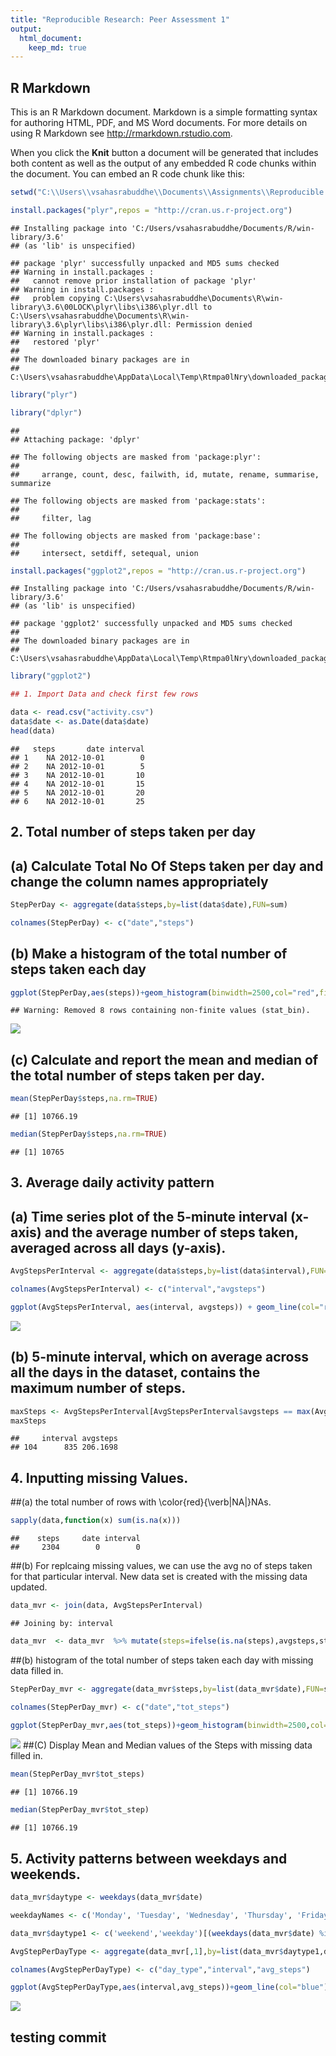 ```yaml
---
title: "Reproducible Research: Peer Assessment 1"
output: 
  html_document:
    keep_md: true
---
```






## R Markdown

This is an R Markdown document. Markdown is a simple formatting syntax for authoring HTML, PDF, and MS Word documents. For more details on using R Markdown see <http://rmarkdown.rstudio.com>.

When you click the **Knit** button a document will be generated that includes both content as well as the output of any embedded R code chunks within the document. You can embed an R code chunk like this:


```r
setwd("C:\\Users\\vsahasrabuddhe\\Documents\\Assignments\\Reproducible Research\\Wk2")

install.packages("plyr",repos = "http://cran.us.r-project.org")
```

```
## Installing package into 'C:/Users/vsahasrabuddhe/Documents/R/win-library/3.6'
## (as 'lib' is unspecified)
```

```
## package 'plyr' successfully unpacked and MD5 sums checked
## Warning in install.packages :
##   cannot remove prior installation of package 'plyr'
## Warning in install.packages :
##   problem copying C:\Users\vsahasrabuddhe\Documents\R\win-library\3.6\00LOCK\plyr\libs\i386\plyr.dll to C:\Users\vsahasrabuddhe\Documents\R\win-library\3.6\plyr\libs\i386\plyr.dll: Permission denied
## Warning in install.packages :
##   restored 'plyr'
## 
## The downloaded binary packages are in
## 	C:\Users\vsahasrabuddhe\AppData\Local\Temp\Rtmpa0lNry\downloaded_packages
```

```r
library("plyr")

library("dplyr")
```

```
## 
## Attaching package: 'dplyr'
```

```
## The following objects are masked from 'package:plyr':
## 
##     arrange, count, desc, failwith, id, mutate, rename, summarise, summarize
```

```
## The following objects are masked from 'package:stats':
## 
##     filter, lag
```

```
## The following objects are masked from 'package:base':
## 
##     intersect, setdiff, setequal, union
```

```r
install.packages("ggplot2",repos = "http://cran.us.r-project.org")
```

```
## Installing package into 'C:/Users/vsahasrabuddhe/Documents/R/win-library/3.6'
## (as 'lib' is unspecified)
```

```
## package 'ggplot2' successfully unpacked and MD5 sums checked
## 
## The downloaded binary packages are in
## 	C:\Users\vsahasrabuddhe\AppData\Local\Temp\Rtmpa0lNry\downloaded_packages
```

```r
library("ggplot2")

## 1. Import Data and check first few rows

data <- read.csv("activity.csv")
data$date <- as.Date(data$date)
head(data)
```

```
##   steps       date interval
## 1    NA 2012-10-01        0
## 2    NA 2012-10-01        5
## 3    NA 2012-10-01       10
## 4    NA 2012-10-01       15
## 5    NA 2012-10-01       20
## 6    NA 2012-10-01       25
```

## 2. Total number of steps taken per day

##  (a) Calculate Total No Of Steps taken per day and change the column names appropriately


```r
StepPerDay <- aggregate(data$steps,by=list(data$date),FUN=sum)

colnames(StepPerDay) <- c("date","steps")
```
##  (b) Make a histogram of the total number of steps taken each day


```r
ggplot(StepPerDay,aes(steps))+geom_histogram(binwidth=2500,col="red",fill="blue")+scale_x_continuous(breaks=seq(0,25000,2500))+scale_y_continuous(breaks=seq(0,18,2))+ggtitle("Histogram of Steps per day")+ xlab("steps")+ylab("Frequency")
```

```
## Warning: Removed 8 rows containing non-finite values (stat_bin).
```

![](PA1_template_files/figure-html/unnamed-chunk-3-1.png)<!-- -->

##  (c) Calculate and report the mean and median of the total number of steps taken per day.


```r
mean(StepPerDay$steps,na.rm=TRUE)
```

```
## [1] 10766.19
```

```r
median(StepPerDay$steps,na.rm=TRUE)
```

```
## [1] 10765
```


## 3. Average daily activity pattern

## (a) Time series plot of the 5-minute interval (x-axis) and the average number of steps taken, averaged across all days (y-axis).


```r
AvgStepsPerInterval <- aggregate(data$steps,by=list(data$interval),FUN=mean, na.rm=TRUE)

colnames(AvgStepsPerInterval) <- c("interval","avgsteps")

ggplot(AvgStepsPerInterval, aes(interval, avgsteps)) + geom_line(col="red")+ggtitle("Average steps per time interval")+xlab("Time")+ylab("Steps")+theme(plot.title = element_text(face="bold", size=12))
```

![](PA1_template_files/figure-html/unnamed-chunk-5-1.png)<!-- -->

## (b) 5-minute interval, which on average across all the days in the dataset, contains the maximum number of steps.

```r
maxSteps <- AvgStepsPerInterval[AvgStepsPerInterval$avgsteps == max(AvgStepsPerInterval$avgsteps),]
maxSteps
```

```
##     interval avgsteps
## 104      835 206.1698
```


## 4. Inputting missing Values.

##(a) the total number of rows with \color{red}{\verb|NA|}NAs.


```r
sapply(data,function(x) sum(is.na(x)))
```

```
##    steps     date interval 
##     2304        0        0
```
##(b) For replcaing missing values, we can use the avg no of steps taken for that particular interval. New data set is created with the missing data updated.


```r
data_mvr <- join(data, AvgStepsPerInterval)
```

```
## Joining by: interval
```

```r
data_mvr  <- data_mvr  %>% mutate(steps=ifelse(is.na(steps),avgsteps,steps))
```
##(b)  histogram of the total number of steps taken each day with missing data filled in.

```r
StepPerDay_mvr <- aggregate(data_mvr$steps,by=list(data_mvr$date),FUN=sum)

colnames(StepPerDay_mvr) <- c("date","tot_steps")

ggplot(StepPerDay_mvr,aes(tot_steps))+geom_histogram(binwidth=2500,col="red",fill="blue")+scale_x_continuous(breaks=seq(0,25000,2500))+scale_y_continuous(breaks=seq(0,26,2))+ggtitle("Histogram of Steps per day")+ xlab("steps")+ylab("Frequency")
```

![](PA1_template_files/figure-html/unnamed-chunk-9-1.png)<!-- -->
##(C)  Display Mean and Median values of the Steps with missing data filled in.

```r
mean(StepPerDay_mvr$tot_steps)
```

```
## [1] 10766.19
```

```r
median(StepPerDay_mvr$tot_step)
```

```
## [1] 10766.19
```

## 5. Activity patterns between weekdays and weekends.


```r
data_mvr$daytype <- weekdays(data_mvr$date)

weekdayNames <- c('Monday', 'Tuesday', 'Wednesday', 'Thursday', 'Friday')

data_mvr$daytype1 <- c('weekend','weekday')[(weekdays(data_mvr$date) %in% weekdayNames)+1L]

AvgStepPerDayType <- aggregate(data_mvr[,1],by=list(data_mvr$daytype1,data_mvr$interval),FUN=mean)

colnames(AvgStepPerDayType) <- c("day_type","interval","avg_steps")

ggplot(AvgStepPerDayType,aes(interval,avg_steps))+geom_line(col="blue")+facet_grid(day_type~.) +ggtitle("Average steps per time interval")+xlab("Time Interval")+ylab("Avg # of Steps")
```

![](PA1_template_files/figure-html/unnamed-chunk-11-1.png)<!-- -->

## testing commit
